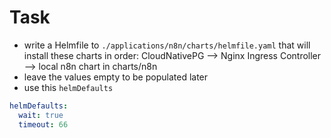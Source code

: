 # Task
- write a Helmfile to `./applications/n8n/charts/helmfile.yaml` that will install these charts in order: CloudNativePG --> Nginx Ingress Controller --> local n8n chart in charts/n8n
- leave the values empty to be populated later
- use this `helmDefaults`

```yaml
helmDefaults:
  wait: true
  timeout: 66
```